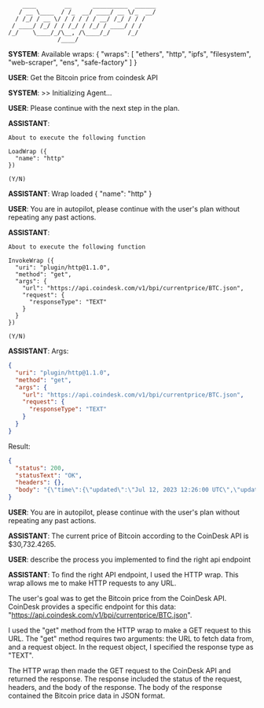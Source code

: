 ```
    ____        __      __________  ______
   / __ \____  / /_  __/ ____/ __ \/_  __/
  / /_/ / __ \/ / / / / / __/ /_/ / / /   
 / ____/ /_/ / / /_/ / /_/ / ____/ / /    
/_/    \____/_/\__, /\____/_/     /_/     
              /____/                      
```


  
  **SYSTEM**: Available wraps: {
  "wraps": [
    "ethers",
    "http",
    "ipfs",
    "filesystem",
    "web-scraper",
    "ens",
    "safe-factory"
  ]
}


  
  **USER**: Get the Bitcoin price from coindesk API


  
  **SYSTEM**: >> Initializing Agent...


  
  **USER**: Please continue with the next step in the plan.


  
  **ASSISTANT**: 
```
About to execute the following function

LoadWrap ({
  "name": "http"
})

(Y/N)

```



  
  **ASSISTANT**: Wrap loaded  {
  "name": "http"
}


  
  **USER**: You are in autopilot, please continue with the user's plan without repeating any past actions.


  
  **ASSISTANT**: 
```
About to execute the following function

InvokeWrap ({
  "uri": "plugin/http@1.1.0",
  "method": "get",
  "args": {
    "url": "https://api.coindesk.com/v1/bpi/currentprice/BTC.json",
    "request": {
      "responseType": "TEXT"
    }
  }
})

(Y/N)

```



  
  **ASSISTANT**: Args:
```json
{
  "uri": "plugin/http@1.1.0",
  "method": "get",
  "args": {
    "url": "https://api.coindesk.com/v1/bpi/currentprice/BTC.json",
    "request": {
      "responseType": "TEXT"
    }
  }
}
```
Result:
```json
{
  "status": 200,
  "statusText": "OK",
  "headers": {},
  "body": "{\"time\":{\"updated\":\"Jul 12, 2023 12:26:00 UTC\",\"updatedISO\":\"2023-07-12T12:26:00+00:00\",\"updateduk\":\"Jul 12, 2023 at 13:26 BST\"},\"disclaimer\":\"This data was produced from the CoinDesk Bitcoin Price Index (USD). Non-USD currency data converted using hourly conversion rate from openexchangerates.org\",\"bpi\":{\"USD\":{\"code\":\"USD\",\"rate\":\"30,732.4265\",\"description\":\"United States Dollar\",\"rate_float\":30732.4265},\"BTC\":{\"code\":\"BTC\",\"rate\":\"1.0000\",\"description\":\"Bitcoin\",\"rate_float\":1}}}"
}
```


  
  **USER**: You are in autopilot, please continue with the user's plan without repeating any past actions.


  
  **ASSISTANT**: The current price of Bitcoin according to the CoinDesk API is $30,732.4265.


  
  **USER**: describe the process you implemented to find the right api endpoint


  
  **ASSISTANT**: To find the right API endpoint, I used the HTTP wrap. This wrap allows me to make HTTP requests to any URL. 

The user's goal was to get the Bitcoin price from the CoinDesk API. CoinDesk provides a specific endpoint for this data: "https://api.coindesk.com/v1/bpi/currentprice/BTC.json". 

I used the "get" method from the HTTP wrap to make a GET request to this URL. The "get" method requires two arguments: the URL to fetch data from, and a request object. In the request object, I specified the response type as "TEXT".

The HTTP wrap then made the GET request to the CoinDesk API and returned the response. The response included the status of the request, headers, and the body of the response. The body of the response contained the Bitcoin price data in JSON format.
